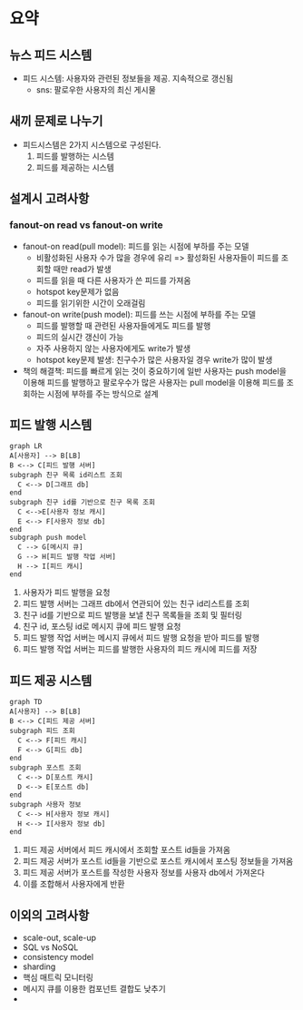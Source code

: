 # 요약

## 뉴스 피드 시스템

- 피드 시스템: 사용자와 관련된 정보들을 제공. 지속적으로 갱신됨
  - sns: 팔로우한 사용자의 최신 게시물

## 새끼 문제로 나누기

- 피드시스템은 2가지 시스템으로 구성된다.
  1. 피드를 발행하는 시스템
  2. 피드를 제공하는 시스템

## 설계시 고려사항

### fanout-on read vs fanout-on write

- fanout-on read(pull model): 피드를 읽는 시점에 부하를 주는 모델
  - 비활성화된 사용자 수가 많을 경우에 유리 => 활성화된 사용자들이 피드를 조회할 때만 read가 발생
  - 피드를 읽을 때 다른 사용자가 쓴 피드를 가져옴
  - hotspot key문제가 없음
  - 피드를 읽기위한 시간이 오래걸림
- fanout-on write(push model): 피드를 쓰는 시점에 부하를 주는 모델
  - 피드를 발행할 때 관련된 사용자들에게도 피드를 발행
  - 피드의 실시간 갱신이 가능
  - 자주 사용하지 않는 사용자에게도 write가 발생
  - hotspot key문제 발생: 친구수가 많은 사용자일 경우 write가 많이 발생
- 책의 해결책: 피드를 빠르게 읽는 것이 중요하기에 일반 사용자는 push model을 이용해 피드를 발행하고 팔로우수가 많은 사용자는 pull model을 이용해 피드를 조회하는 시점에 부하를 주는 방식으로 설계

## 피드 발행 시스템 

```mermaid
graph LR
A[사용자] --> B[LB]
B <--> C[피드 발행 서버]
subgraph 친구 목록 id리스트 조회
  C <--> D[그래프 db]
end
subgraph 친구 id를 기반으로 친구 목록 조회
  C <-->E[사용자 정보 캐시]
  E <--> F[사용자 정보 db]
end
subgraph push model 
  C --> G[메시지 큐]
  G --> H[피드 발행 작업 서버]
  H --> I[피드 캐시]
end
```

1. 사용자가 피드 발행을 요청
2. 피드 발행 서버는 그래프 db에서 연관되어 있는 친구 id리스트를 조회
3. 친구 id를 기반으로 피드 발행을 보낼 친구 목록들을 조회 및 필터링
4. 친구 id, 포스팅 id로 메시지 큐에 피드 발행 요청
5. 피드 발행 작업 서버는 메시지 큐에서 피드 발행 요청을 받아 피드를 발행 
6. 피드 발행 작업 서버는 피드를 발행한 사용자의 피드 캐시에 피드를 저장
 
## 피드 제공 시스템

````mermaid
graph TD
A[사용자] --> B[LB]
B <--> C[피드 제공 서버]
subgraph 피드 조회
  C <--> F[피드 캐시]
  F <--> G[피드 db]
end
subgraph 포스트 조회
  C <--> D[포스트 캐시]
  D <--> E[포스트 db]
end
subgraph 사용자 정보 
  C <--> H[사용자 정보 캐시]
  H <--> I[사용자 정보 db]
end
````

1. 피드 제공 서버에서 피드 캐시에서 조회할 포스트 id들을 가져옴
2. 피드 제공 서버가 포스트 id들을 기반으로 포스트 캐시에서 포스팅 정보들을 가져옴
3. 피드 제공 서버가 포스트를 작성한 사용자 정보를 사용자 db에서 가져온다
4. 이를 조합해서 사용자에게 반환

## 이외의 고려사항

- scale-out, scale-up
- SQL vs NoSQL
- consistency model
- sharding
- 핵심 매트릭 모니터링
- 메시지 큐를 이용한 컴포넌트 결합도 낮추기
- 